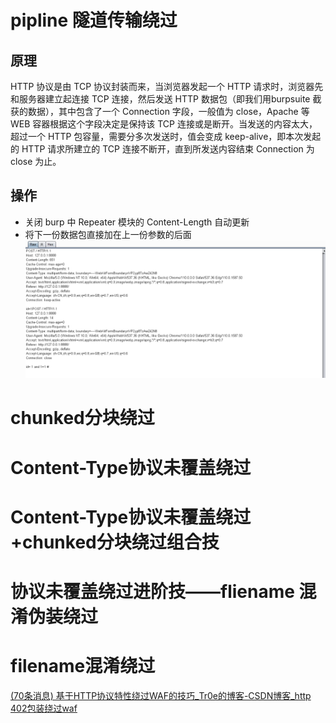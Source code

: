 # pipline 隧道传输绕过
## 原理
HTTP 协议是由 TCP 协议封装而来，当浏览器发起一个 HTTP 请求时，浏览器先和服务器建立起连接 TCP 连接，然后发送 HTTP 数据包（即我们用burpsuite 截获的数据），其中包含了一个 Connection 字段，一般值为 close，Apache 等 WEB 容器根据这个字段决定是保持该 TCP 连接或是断开。当发送的内容太大，超过一个 HTTP 包容量，需要分多次发送时，值会变成 keep-alive，即本次发起的 HTTP 请求所建立的 TCP 连接不断开，直到所发送内容结束 Connection 为 close 为止。
## 操作
- 关闭 burp 中 Repeater 模块的 Content-Length 自动更新
- 将下一份数据包直接加在上一份参数的后面
![](attachment/Pasted%20image%2020230225213026.png)
# chunked分块绕过
# Content-Type协议未覆盖绕过
# Content-Type协议未覆盖绕过+chunked分块绕过组合技
# 协议未覆盖绕过进阶技——fliename 混淆伪装绕过
# filename混淆绕过
[(70条消息) 基于HTTP协议特性绕过WAF的技巧_Tr0e的博客-CSDN博客_http 402包装绕过waf](https://blog.csdn.net/weixin_39190897/article/details/113097805)